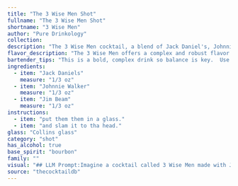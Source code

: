 ```yaml
---
title: "The 3 Wise Men Shot"
fullname: "The 3 Wise Men Shot"
shortname: "3 Wise Men"
author: "Pure Drinkology"
collection:
description: "The 3 Wise Men cocktail, a blend of Jack Daniel's, Johnnie Walker, and Jim Beam, belongs to the **Whiskey Smash** family, known for its simple, straightforward combination of whiskeys. This drink likely originated in the US, a playful nod to the diverse world of whiskey, and the trio of iconic brands. "
flavor_description: "The 3 Wise Men offers a complex and robust flavor profile. The smooth, smoky notes of Jack Daniel's blend harmoniously with the rich, peaty character of Johnnie Walker. Jim Beam's sweet corn and vanilla notes add a touch of warmth and complexity, creating a balanced and satisfying cocktail. It's a bold and adventurous drink for seasoned whiskey enthusiasts. "
bartender_tips: "This is a bold, complex drink so balance is key.  Use high-quality ice to prevent watering down.  Don't overshake - a few gentle shakes will integrate the flavors without bruising the ice.  Taste after each shake and adjust the ratio to your liking.  A touch of bitters can add depth, and a lemon twist for garnish brings a fresh element.  Enjoy! "
ingredients:
  - item: "Jack Daniels"
    measure: "1/3 oz"
  - item: "Johnnie Walker"
    measure: "1/3 oz"
  - item: "Jim Beam"
    measure: "1/3 oz"
instructions:
  - item: "put them them in a glass."
  - item: "and slam it to tha head."
glass: "Collins glass"
category: "shot"
has_alcohol: true
base_spirit: "bourbon"
family: ""
visual: "## LLM Prompt:Imagine a cocktail called 3 Wise Men made with Jack Daniel's, Johnnie Walker, and Jim Beam.  Describe its appearance, focusing on:* **Color:**  Is it clear, cloudy, or layered? What shades does it display?* **Texture:** Is it smooth, oily, or viscous? Does it have any visible particles?* **Garnish:** What, if any, is used to adorn the drink?  How does the garnish complement the appearance? Your description should evoke the feeling of this unique and likely potent blend.  Make it visually enticing, highlighting its unique characteristics. "
source: "thecocktaildb"
---
```


